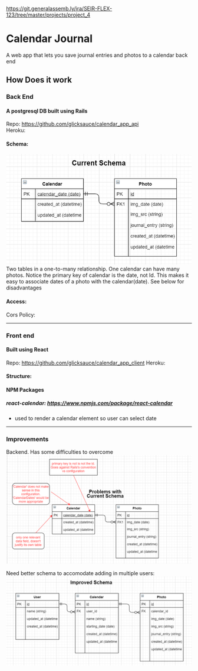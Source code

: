 https://git.generalassemb.ly/ira/SEIR-FLEX-123/tree/master/projects/project_4
#  Calendar Journal
A web app that lets you save journal entries and photos to a calendar back end

## How Does it work
### Back End
#### A postgresql DB built using Rails
Repo: https://github.com/glicksauce/calendar_app_api  
Heroku: 

#### Schema:
![](/public/current_schema.PNG)
Two tables in a one-to-many relationship. One calendar can have many photos. Notice the primary key of calendar is the date,  not Id. This makes it easy to associate dates of a photo with the calendar(date). See below for disadvantages

#### Access:  
Cors Policy: 

---
### Front end
#### Built using React
Repo: https://github.com/glicksauce/calendar_app_client 
Heroku: 

#### Structure:


#### NPM Packages
##### react-calendar: https://www.npmjs.com/package/react-calendar
- used to render a calendar element so user can select date

---
### Improvements
Backend. Has some difficulties to overcome
![](/public/current_schema_problems.PNG)


Need better schema to accomodate adding in multiple users:
![](/public/improved_schema.PNG)

